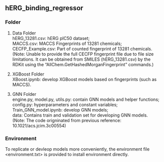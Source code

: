## hERG_binding_regressor   
### Folder

1. Data Folder   
   hERG_13281.csv: hERG pIC50 dataset;   
   MACCS.csv: MACCS Fingerprints of 13281 chemicals;   
   CECFP_Example.csv: Part of counted fingerprint of 13281 chemicals. (Note: Unable to provide the full CECFP fingerprint file due to file size limitations. It can be obtained from SMILES (hERG_13281.csv) by the RDKit using the “AllChem.GetHashedMorganFingerprint” commands.)

3. XGBoost Folder   
   XBoost.ipynb: develop XGBoost models based on fingerprints (such as MACCS).

4. GNN Folder      
   engine.py, model.py, utils.py: contain GNN models and helper functions;   
   config.py: hyperparameters and constant variables;   
   Train_GNN_model.ipynb: develop GNN models;   
   data: Contains train and validation set for developing GNN models.   
   (Note: The code origninated from previous reference: 10.1021/acs.jcim.3c00554)



### Environment

To replicate or devleop models more conveniently, the environment file <environment.txt> is provided to install environment directly.

